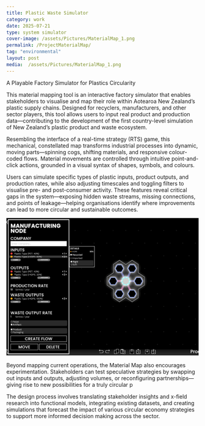 ```yaml
---
title: Plastic Waste Simulator
category: work
date: 2025-07-21
type: system simulator
cover-image: /assets/Pictures/MaterialMap_1.png
permalink: /ProjectMaterialMap/
tag: "environmental"
layout: post
media:  /assets/Pictures/MaterialMap_1.png
---
```

A Playable Factory Simulator for Plastics Circularity

This material mapping tool is an interactive factory simulator that enables stakeholders to visualise and map their role within Aotearoa New Zealand’s plastic supply chains. Designed for recyclers, manufacturers, and other sector players, this tool allows users to input real product and production data—contributing to the development of the first country-level simulation of New Zealand’s plastic product and waste ecosystem.

Resembling the interface of a real-time strategy (RTS) game, this mechanical, constellated map transforms industrial processes into dynamic, moving parts—spinning cogs, shifting materials, and responsive colour-coded flows. Material movements are controlled through intuitive point-and-click actions, grounded in a visual syntax of shapes, symbols, and colours.

Users can simulate specific types of plastic inputs, product outputs, and production rates, while also adjusting timescales and toggling filters to visualise pre- and post-consumer activity. These features reveal critical gaps in the system—exposing hidden waste streams, missing connections, and points of leakage—helping organisations identify where improvements can lead to more circular and sustainable outcomes.

![Sub Image](/assets/Pictures/materialmap2.png)

Beyond mapping current operations, the Material Map also encourages experimentation. Stakeholders can test speculative strategies by swapping out inputs and outputs, adjusting volumes, or reconfiguring partnerships—giving rise to new possibilities for a truly circular p

The design process involves translating stakeholder insights and x-field research into functional models, integrating existing datasets, and creating simulations that forecast the impact of various circular economy strategies to support more informed decision making across the sector.